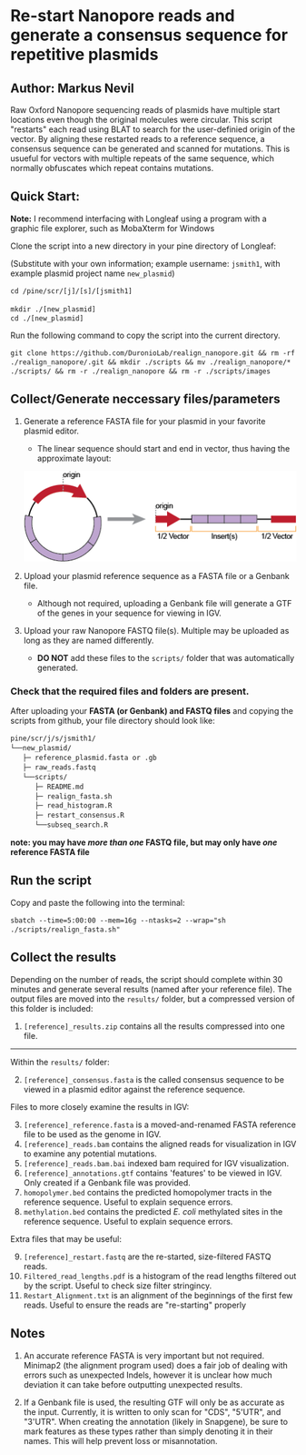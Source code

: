 # Re-start Nanopore reads and generate a consensus sequence for repetitive plasmids

## Author: Markus Nevil

Raw Oxford Nanopore sequencing reads of plasmids have multiple start locations even though the original molecules were circular. This script "restarts" each read using BLAT to search for the user-definied origin of the vector. By aligning these restarted reads to a reference sequence, a consensus sequence can be generated and scanned for mutations. This is usueful for vectors with multiple repeats of the same sequence, which normally obfuscates which repeat contains mutations.

## Quick Start:

**Note:** I recommend interfacing with Longleaf using a program with a graphic file explorer, such as MobaXterm for Windows

Clone the script into a new directory in your pine directory of Longleaf:

(Substitute with your own information; example username: `jsmith1`, with example plasmid project name `new_plasmid`)

```
cd /pine/scr/[j]/[s]/[jsmith1]

mkdir ./[new_plasmid]
cd ./[new_plasmid]
```

Run the following command to copy the script into the current directory.
```
git clone https://github.com/DuronioLab/realign_nanopore.git && rm -rf ./realign_nanopore/.git && mkdir ./scripts && mv ./realign_nanopore/* ./scripts/ && rm -r ./realign_nanopore && rm -r ./scripts/images
```

## Collect/Generate neccessary files/parameters

1. Generate a reference FASTA file for your plasmid in your favorite plasmid editor.
   - The linear sequence should start and end in vector, thus having the approximate layout:
   
   ![Like This](https://github.com/DuronioLab/realign_nanopore/blob/main/images/githubAsset%202small.png?raw=true)
2. Upload your plasmid reference sequence as a FASTA file or a Genbank file.
   - Although not required, uploading a Genbank file will generate a GTF of the genes in your sequence for viewing in IGV.

3. Upload your raw Nanopore FASTQ file(s). Multiple may be uploaded as long as they are named differently.
   - **DO NOT** add these files to the `scripts/` folder that was automatically generated.

### Check that the required files and folders are present.

After uploading your **FASTA (or Genbank) and FASTQ files** and copying the scripts from github, your file directory should look like:

```bash
pine/scr/j/s/jsmith1/
└──new_plasmid/
   ├─ reference_plasmid.fasta or .gb
   ├─ raw_reads.fastq
   └──scripts/
      ├─ README.md
      ├─ realign_fasta.sh
      ├─ read_histogram.R
      ├─ restart_consensus.R
      └──subseq_search.R
```

**note: you may have *more than one* FASTQ file, but may only have *one* reference FASTA file**


## Run the script

Copy and paste the following into the terminal:
```
sbatch --time=5:00:00 --mem=16g --ntasks=2 --wrap="sh ./scripts/realign_fasta.sh"
```

## Collect the results

Depending on the number of reads, the script should complete within 30 minutes and generate several results (named after your reference file). The output files are moved into the `results/` folder, but a compressed version of this folder is included:

1. `[reference]_results.zip` contains all the results compressed into one file.
------
Within the `results/` folder:

2. `[reference]_consensus.fasta` is the called consensus sequence to be viewed in a plasmid editor against the reference sequence.

Files to more closely examine the results in IGV:

3. `[reference]_reference.fasta` is a moved-and-renamed FASTA reference file to be used as the genome in IGV.
4. `[reference]_reads.bam` contains the aligned reads for visualization in IGV to examine any potential mutations.
5. `[reference]_reads.bam.bai` indexed bam required for IGV visualization.
6. `[reference]_annotations.gtf` contains 'features' to be viewed in IGV. Only created if a Genbank file was provided.
7. `homopolymer.bed` contains the predicted homopolymer tracts in the reference sequence. Useful to explain sequence errors.
8. `methylation.bed` contains the predicted *E. coli* methylated sites in the reference sequence. Useful to explain sequence errors.

Extra files that may be useful:

9. `[reference]_restart.fastq` are the re-started, size-filtered FASTQ reads.
10. `Filtered_read_lengths.pdf` is a histogram of the read lengths filtered out by the script. Useful to check size filter stringincy.
11. `Restart_Alignment.txt` is an alignment of the beginnings of the first few reads. Useful to ensure the reads are "re-starting" properly


## Notes

1. An accurate reference FASTA is very important but not required. Minimap2 (the alignment program used) does a fair job of dealing with errors such as unexpected Indels, however it is unclear how much deviation it can take before outputting unexpected results.

2. If a Genbank file is used, the resulting GTF will only be as accurate as the input. Currently, it is written to only scan for "CDS", "5'UTR", and "3'UTR". When creating the annotation (likely in Snapgene), be sure to mark features as these types rather than simply denoting it in their names. This will help prevent loss or misannotation.
